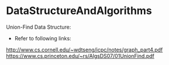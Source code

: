 # DataStructureAndAlgorithms

Union-Find Data Structure:

- Refer to following links:

http://www.cs.cornell.edu/~wdtseng/icpc/notes/graph_part4.pdf
https://www.cs.princeton.edu/~rs/AlgsDS07/01UnionFind.pdf
